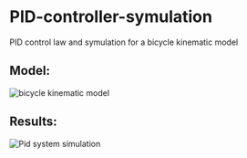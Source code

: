# PID-controller-symulation
PID control law and symulation for a bicycle kinematic model

## Model: 
![bicycle kinematic model](https://github.com/user-attachments/assets/703eb10c-2ce7-493e-a99e-c7225bdc4d86)

## Results:
![Pid system simulation](https://github.com/user-attachments/assets/8cac3983-cbf5-46f4-a5b8-15351d37a1ef)


